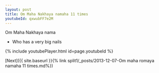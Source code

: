 ```yaml
---
layout: post
title: Om Maha Nakhaya namaha 11 times
youtubeId: qxwubFF7e2M
---
```

 
 
Om Maha Nakhaya nama 
 
 -  Who has a very big nails 
 
  
 
  
 
 
 
 
 
 


{% include youtubePlayer.html id=page.youtubeId %}
 
[Next]({{ site.baseurl }}{% link  split1/_posts/2013-12-07-Om maha romaya namaha 11 times.md%})
 
